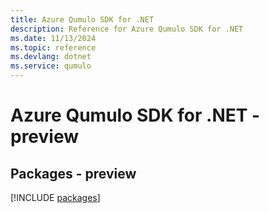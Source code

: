 ```yaml
---
title: Azure Qumulo SDK for .NET
description: Reference for Azure Qumulo SDK for .NET
ms.date: 11/13/2024
ms.topic: reference
ms.devlang: dotnet
ms.service: qumulo
---
```

# Azure Qumulo SDK for .NET - preview
## Packages - preview
[!INCLUDE [packages](qumulo-index.md)]